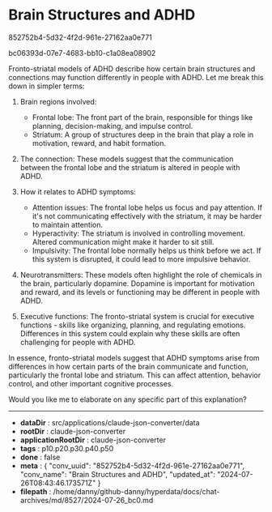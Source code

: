 # Brain Structures and ADHD

852752b4-5d32-4f2d-961e-27162aa0e771

bc06393d-07e7-4683-bb10-c1a08ea08902

 Fronto-striatal models of ADHD describe how certain brain structures and connections may function differently in people with ADHD. Let me break this down in simpler terms:

1. Brain regions involved:
   - Frontal lobe: The front part of the brain, responsible for things like planning, decision-making, and impulse control.
   - Striatum: A group of structures deep in the brain that play a role in motivation, reward, and habit formation.

2. The connection:
   These models suggest that the communication between the frontal lobe and the striatum is altered in people with ADHD.

3. How it relates to ADHD symptoms:
   - Attention issues: The frontal lobe helps us focus and pay attention. If it's not communicating effectively with the striatum, it may be harder to maintain attention.
   - Hyperactivity: The striatum is involved in controlling movement. Altered communication might make it harder to sit still.
   - Impulsivity: The frontal lobe normally helps us think before we act. If this system is disrupted, it could lead to more impulsive behavior.

4. Neurotransmitters:
   These models often highlight the role of chemicals in the brain, particularly dopamine. Dopamine is important for motivation and reward, and its levels or functioning may be different in people with ADHD.

5. Executive functions:
   The fronto-striatal system is crucial for executive functions - skills like organizing, planning, and regulating emotions. Differences in this system could explain why these skills are often challenging for people with ADHD.

In essence, fronto-striatal models suggest that ADHD symptoms arise from differences in how certain parts of the brain communicate and function, particularly the frontal lobe and striatum. This can affect attention, behavior control, and other important cognitive processes.

Would you like me to elaborate on any specific part of this explanation?

---

* **dataDir** : src/applications/claude-json-converter/data
* **rootDir** : claude-json-converter
* **applicationRootDir** : claude-json-converter
* **tags** : p10.p20.p30.p40.p50
* **done** : false
* **meta** : {
  "conv_uuid": "852752b4-5d32-4f2d-961e-27162aa0e771",
  "conv_name": "Brain Structures and ADHD",
  "updated_at": "2024-07-26T08:43:46.173571Z"
}
* **filepath** : /home/danny/github-danny/hyperdata/docs/chat-archives/md/8527/2024-07-26_bc0.md